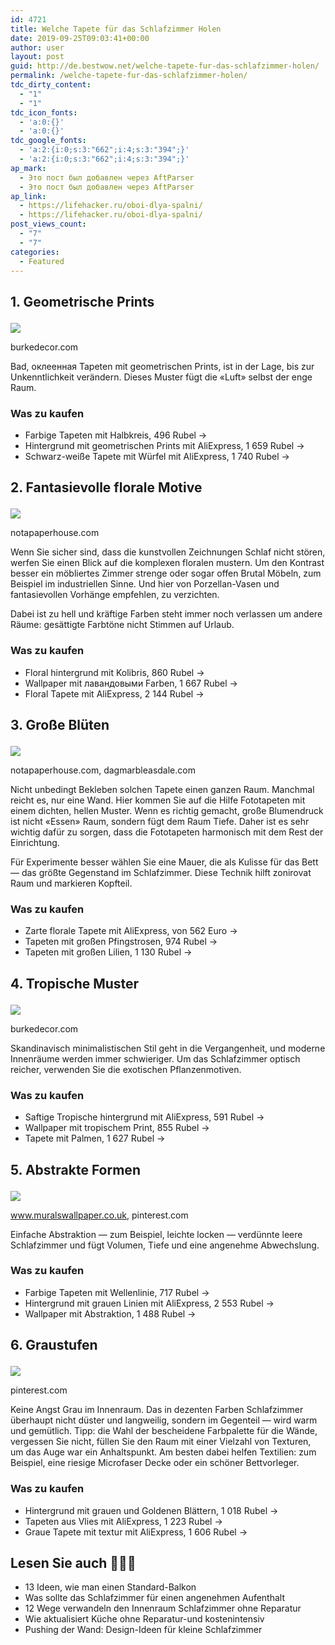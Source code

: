 ```yaml
---
id: 4721
title: Welche Tapete für das Schlafzimmer Holen
date: 2019-09-25T09:03:41+00:00
author: user
layout: post
guid: http://de.bestwow.net/welche-tapete-fur-das-schlafzimmer-holen/
permalink: /welche-tapete-fur-das-schlafzimmer-holen/
tdc_dirty_content:
  - "1"
  - "1"
tdc_icon_fonts:
  - 'a:0:{}'
  - 'a:0:{}'
tdc_google_fonts:
  - 'a:2:{i:0;s:3:"662";i:4;s:3:"394";}'
  - 'a:2:{i:0;s:3:"662";i:4;s:3:"394";}'
ap_mark:
  - Это пост был добавлен через AftParser
  - Это пост был добавлен через AftParser
ap_link:
  - https://lifehacker.ru/oboi-dlya-spalni/
  - https://lifehacker.ru/oboi-dlya-spalni/
post_views_count:
  - "7"
  - "7"
categories:
  - Featured
---
```

## 1. Geometrische Prints<figure>

![](http://de.bestwow.net/wp-content/uploads/2019/09/kakie-oboi-podobrat-dlya-spal-ni-1.jpg) <figcaption>burkedecor.com</figcaption></figure> 

Bad, оклеенная Tapeten mit geometrischen Prints, ist in der Lage, bis zur Unkenntlichkeit verändern. Dieses Muster fügt die «Luft» selbst der enge Raum.

### Was zu kaufen

  * Farbige Tapeten mit Halbkreis, 496 Rubel →
  * Hintergrund mit geometrischen Prints mit AliExpress, 1 659 Rubel →
  * Schwarz-weiße Tapete mit Würfel mit AliExpress, 1 740 Rubel → 

## 2. Fantasievolle florale Motive<figure>

![](http://de.bestwow.net/wp-content/uploads/2019/09/kakie-oboi-podobrat-dlya-spal-ni-2.jpg) <figcaption>notapaperhouse.com</figcaption></figure> 

Wenn Sie sicher sind, dass die kunstvollen Zeichnungen Schlaf nicht stören, werfen Sie einen Blick auf die komplexen floralen mustern. Um den Kontrast besser ein möbliertes Zimmer strenge oder sogar offen Brutal Möbeln, zum Beispiel im industriellen Sinne. Und hier von Porzellan-Vasen und fantasievollen Vorhänge empfehlen, zu verzichten.

Dabei ist zu hell und kräftige Farben steht immer noch verlassen um andere Räume: gesättigte Farbtöne nicht Stimmen auf Urlaub.

### Was zu kaufen

  * Floral hintergrund mit Kolibris, 860 Rubel →
  * Wallpaper mit лавандовыми Farben, 1 667 Rubel →
  * Floral Tapete mit AliExpress, 2 144 Rubel →

## 3. Große Blüten<figure>

![](http://de.bestwow.net/wp-content/uploads/2019/09/kakie-oboi-podobrat-dlya-spal-ni-3.jpg) <figcaption>notapaperhouse.com, dagmarbleasdale.com</figcaption></figure> 

Nicht unbedingt Bekleben solchen Tapete einen ganzen Raum. Manchmal reicht es, nur eine Wand. Hier kommen Sie auf die Hilfe Fototapeten mit einem dichten, hellen Muster. Wenn es richtig gemacht, große Blumendruck ist nicht «Essen» Raum, sondern fügt dem Raum Tiefe. Daher ist es sehr wichtig dafür zu sorgen, dass die Fototapeten harmonisch mit dem Rest der Einrichtung.

Für Experimente besser wählen Sie eine Mauer, die als Kulisse für das Bett — das größte Gegenstand im Schlafzimmer. Diese Technik hilft zonirovat Raum und markieren Kopfteil.

### Was zu kaufen

  * Zarte florale Tapete mit AliExpress, von 562 Euro → 
  * Tapeten mit großen Pfingstrosen, 974 Rubel →
  * Tapeten mit großen Lilien, 1 130 Rubel → 

## 4. Tropische Muster<figure>

![](http://de.bestwow.net/wp-content/uploads/2019/09/kakie-oboi-podobrat-dlya-spal-ni-4.jpg) <figcaption>burkedecor.com</figcaption></figure> 

Skandinavisch minimalistischen Stil geht in die Vergangenheit, und moderne Innenräume werden immer schwieriger. Um das Schlafzimmer optisch reicher, verwenden Sie die exotischen Pflanzenmotiven.

### Was zu kaufen

  * Saftige Tropische hintergrund mit AliExpress, 591 Rubel →
  * Wallpaper mit tropischem Print, 855 Rubel → 
  * Tapete mit Palmen, 1 627 Rubel →

## 5. Abstrakte Formen<figure>

![](http://de.bestwow.net/wp-content/uploads/2019/09/kakie-oboi-podobrat-dlya-spal-ni-5.jpg) <figcaption>www.muralswallpaper.co.uk, pinterest.com</figcaption></figure> 

Einfache Abstraktion — zum Beispiel, leichte locken — verdünnte leere Schlafzimmer und fügt Volumen, Tiefe und eine angenehme Abwechslung.

### Was zu kaufen

  * Farbige Tapeten mit Wellenlinie, 717 Rubel →
  * Hintergrund mit grauen Linien mit AliExpress, 2 553 Rubel →
  * Wallpaper mit Abstraktion, 1 488 Rubel →

## 6. Graustufen<figure>

![](http://de.bestwow.net/wp-content/uploads/2019/09/kakie-oboi-podobrat-dlya-spal-ni-6.jpg) <figcaption>pinterest.com</figcaption></figure> 

Keine Angst Grau im Innenraum. Das in dezenten Farben Schlafzimmer überhaupt nicht düster und langweilig, sondern im Gegenteil — wird warm und gemütlich. Tipp: die Wahl der bescheidene Farbpalette für die Wände, vergessen Sie nicht, füllen Sie den Raum mit einer Vielzahl von Texturen, um das Auge war ein Anhaltspunkt. Am besten dabei helfen Textilien: zum Beispiel, eine riesige Microfaser Decke oder ein schöner Bettvorleger.

### Was zu kaufen

  * Hintergrund mit grauen und Goldenen Blättern, 1 018 Rubel →
  * Tapeten aus Vlies mit AliExpress, 1 223 Rubel →
  * Graue Tapete mit textur mit AliExpress, 1 606 Rubel →

<div>
  <h2 class="read-also__title">
    <span>Lesen Sie auch</span> <span>🌷💡🏡 </span>
  </h2>
  
  <ul class="read-also__list">
    <li>
      13 Ideen, wie man einen Standard-Balkon
    </li>
    <li>
      Was sollte das Schlafzimmer für einen angenehmen Aufenthalt
    </li>
    <li>
      12 Wege verwandeln den Innenraum Schlafzimmer ohne Reparatur
    </li>
    <li>
      Wie aktualisiert Küche ohne Reparatur-und kostenintensiv
    </li>
    <li>
      Pushing der Wand: Design-Ideen für kleine Schlafzimmer
    </li>
  </ul>
</div>
